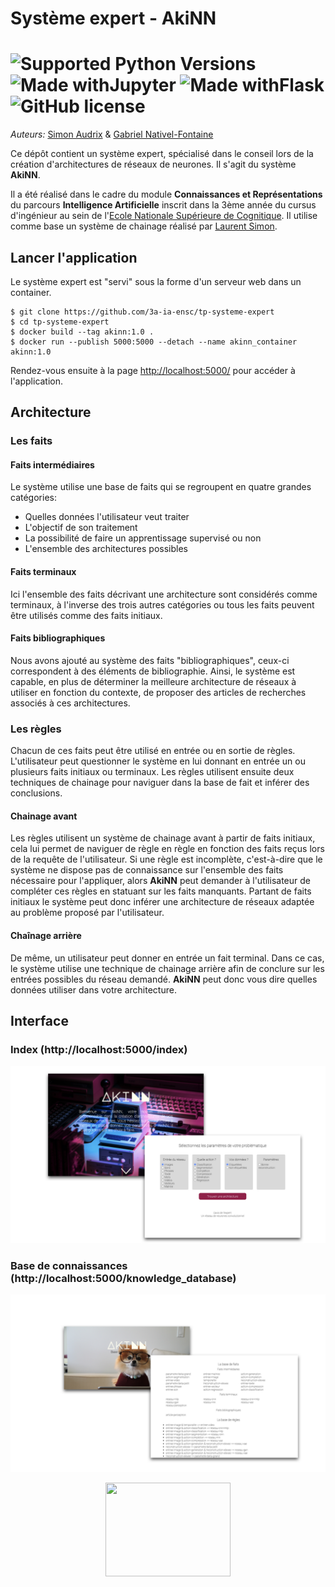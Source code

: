 # Système expert - AkiNN

#  ![Supported Python Versions](https://img.shields.io/badge/Python->=3.8-blue.svg?logo=python&logoColor=white) ![Made withJupyter](https://img.shields.io/badge/Jupyter-6.1.5-orange.svg?logo=jupyter&logoColor=white) ![Made withFlask](https://img.shields.io/badge/Flask-1.1.2-red.svg?logo=flask&logoColor=white) ![GitHub license](https://img.shields.io/badge/License-DTFW-green.svg?logo=GitHub%20Sponsors&logoColor=white)    

_Auteurs:_ [Simon Audrix](mailto:saudrix@ensc.fr) & [Gabriel Nativel-Fontaine](mailto:gnativ910e@ensc.fr)

Ce dépôt contient un système expert, spécialisé dans le conseil lors de la création d'architectures de réseaux de neurones. Il s'agit du système **AkiNN**.

Il a été réalisé dans le cadre du module **Connaissances et Représentations** du parcours **Intelligence Artificielle** inscrit dans la 3ème année du cursus d'ingénieur au sein de l'[Ecole Nationale Supérieure de Cognitique](http://www.ensc.fr). Il utilise comme base un système de chainage réalisé par [Laurent Simon](https://www.labri.fr/perso/lsimon/). 

## Lancer l'application

Le système expert est "servi" sous la forme d'un serveur web dans un container.

```shell
$ git clone https://github.com/3a-ia-ensc/tp-systeme-expert 
$ cd tp-systeme-expert
$ docker build --tag akinn:1.0 .
$ docker run --publish 5000:5000 --detach --name akinn_container akinn:1.0
```

Rendez-vous ensuite à la page [http://localhost:5000/]( http://localhost:5000/) pour accéder à l'application.

## Architecture

### Les faits

#### Faits intermédiaires

Le système utilise une base de faits qui se regroupent en quatre grandes catégories:

- Quelles données l'utilisateur veut traiter
- L'objectif de son traitement
- La possibilité de faire un apprentissage supervisé ou non
- L'ensemble des architectures possibles

#### Faits terminaux

Ici l'ensemble des faits décrivant une architecture sont considérés comme terminaux, à l'inverse des trois autres catégories ou tous les faits peuvent être utilisés comme des faits initiaux.

#### Faits bibliographiques

Nous avons ajouté au système des faits "bibliographiques", ceux-ci correspondent à des éléments de bibliographie. Ainsi, le système est capable, en plus de déterminer la meilleure architecture de réseaux à utiliser en fonction du contexte, de proposer des articles de recherches associés à ces architectures.

### Les règles

Chacun de ces faits peut être utilisé en entrée ou en sortie de règles. L'utilisateur peut questionner le système en lui donnant en entrée un ou plusieurs faits initiaux ou terminaux. Les règles utilisent ensuite deux techniques de chainage pour naviguer dans la base de fait et inférer des conclusions.

#### Chainage avant

Les règles utilisent un système de chainage avant à partir de faits initiaux, cela lui permet de naviguer de règle en règle en fonction des faits reçus lors de la requête de l'utilisateur. Si une règle est incomplète, c'est-à-dire que le système ne dispose pas de connaissance sur l'ensemble des faits nécessaire pour l'appliquer, alors **AkiNN** peut demander à l'utilisateur de compléter ces règles en statuant sur les faits manquants. Partant de faits initiaux le système peut donc inférer une architecture de réseaux adaptée au problème proposé par l'utilisateur.

#### Chaînage arrière

De même, un utilisateur peut donner en entrée un fait terminal. Dans ce cas, le système utilise une technique de chainage arrière afin de conclure sur les entrées possibles du réseau demandé. __AkiNN__ peut donc vous dire quelles données utiliser dans votre architecture.

## Interface

### Index (http://localhost:5000/index)

<p align="center">
    <img src='www/static/img/index.jpeg'  />
</p>

### Base de connaissances (http://localhost:5000/knowledge_database)

<p align="center">
    <img src='www/static/img/knowledge_db.jpeg' />
</p>





<p align="center">
    <img src='https://ensc.bordeaux-inp.fr/sites/default/files/upload/page-edito/inp/img/logos/logo.ensc-bxinp.jpg' width=200px height=150px />
</p>
